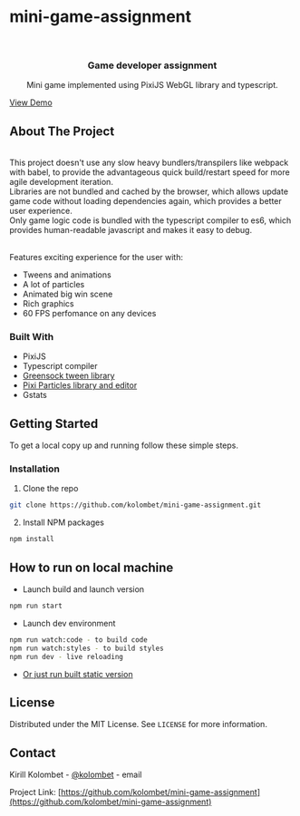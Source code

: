 # mini-game-assignment


<!-- PROJECT LOGO -->
<br />
<p align="center">
  <h3 align="center">Game developer assignment</h3>

  <p align="center">
    Mini game implemented using PixiJS WebGL library and typescript.
  </p>
</p>


<a href="https://pixi-ts-minimal.vercel.app/">View Demo</a>

<!-- ABOUT THE PROJECT -->
## About The Project
<br />
This project doesn't use any slow heavy bundlers/transpilers like webpack with babel, to provide the advantageous quick build/restart speed for more agile development iteration.
<br />
Libraries are not bundled and cached by the browser, which allows update game code without loading dependencies again, which provides a better user experience.
<br />
Only game logic code is bundled with the typescript compiler to es6, which provides human-readable javascript and makes it easy to debug.
<br />
<br />

Features exciting experience for the user with:
* Tweens and animations
* A lot of particles
* Animated big win scene
* Rich graphics
* 60 FPS perfomance on any devices

### Built With

* PixiJS
* Typescript compiler
* [Greensock tween library](https://github.com/greensock/GSAP)
* [Pixi Particles library and editor](https://github.com/pixijs/pixi-particles)
* Gstats


<!-- GETTING STARTED -->
## Getting Started

To get a local copy up and running follow these simple steps.

### Installation

1. Clone the repo
```sh
git clone https://github.com/kolombet/mini-game-assignment.git
```
2. Install NPM packages
```sh
npm install
```

<!-- USAGE EXAMPLES -->
## How to run on local machine

- Launch build and launch version
```sh
npm run start
```

- Launch dev environment
```sh
npm run watch:code - to build code
npm run watch:styles - to build styles
npm run dev - live reloading
```

- [Or just run built static version](https://pixi-ts-minimal.vercel.app/)

<!-- LICENSE -->
## License

Distributed under the MIT License. See `LICENSE` for more information.

<!-- CONTACT -->
## Contact

Kirill Kolombet - [@kolombet](https://twitter.com/twitter_handle) - email

Project Link: [https://github.com/kolombet/mini-game-assignment](https://github.com/kolombet/mini-game-assignment)
